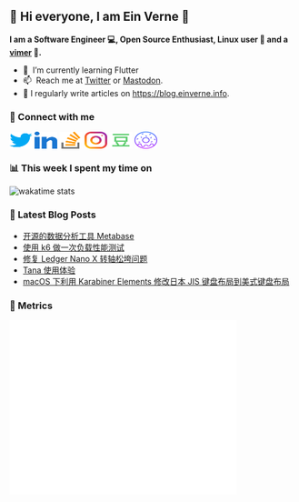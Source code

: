 ## 👋 Hi everyone, I am Ein Verne 👋

**I am a Software Engineer 💻, Open Source Enthusiast, Linux user :penguin: and a [vimer](https://github.com/einverne/dotfiles) :man:.**

- 🌱 &nbsp;I’m currently learning Flutter
- 📫 &nbsp;Reach me at [Twitter](https://twitter.com/einverne) or <a rel="me" href="https://m.einverne.info/@einverne">Mastodon</a>.
- 📝 I regularly write articles on <https://blog.einverne.info>.


### 🔗 Connect with me
<a href="https://twitter.com/einverne" target="_blank"><img align="center" src="images/twitter.svg" alt="twitter einverne" height="30" width="40" /></a>
<a href="https://linkedin.com/in/einverne" target="_blank"><img align="center" src="images/linked-in-alt.svg" alt="linkedin einverne" height="30" width="40" /></a>
<a href="https://stackoverflow.com/users/1820217/einverne" target="_blank"><img align="center" src="images/stack-overflow.svg" alt="stackoverflow einverne" height="30" width="40" /></a>
<a href="https://instagram.com/einverne" target="_blank"><img align="center" src="images/instagram.svg" alt="instagram einverne" height="30" width="40" /></a>
<a href="https://www.douban.com/people/einverne" target="_blank"><img align="center" src="images/douban.svg" alt="douban einverne" height="30" width="40" /></a>
<a href="https://homer.einverne.info" target="_blank"><img align="center" src="images/homer.svg" alt="einverne online services" height="30" width="40" /></a>

### 📊 This week I spent my time on

![wakatime stats](https://github-readme-stats.vercel.app/api/wakatime?username=einverne&api_domain=wakapi.einverne.info&hide_title=true&hide_border=true&langs_count=5&bg_color=00000000&text_color=777&layout=compact)

### 📕 Latest Blog Posts
<!-- BLOG-POST-LIST:START -->
- [开源的数据分析工具 Metabase](https://einverne.github.io/post/2023/07/metabase.html)
- [使用 k6 做一次负载性能测试](https://einverne.github.io/post/2023/07/k6-load-testing.html)
- [修复 Ledger Nano X 转轴松垮问题](https://einverne.github.io/post/2023/06/ledger-nano-x-hinge-loose.html)
- [Tana 使用体验](https://einverne.github.io/post/2023/06/tana-note.html)
- [macOS 下利用 Karabiner Elements 修改日本 JIS 键盘布局到美式键盘布局](https://einverne.github.io/post/2023/06/karabiner-elements-change-jis-keyboard-to-us-layout.html)
<!-- BLOG-POST-LIST:END -->

### 👻 Metrics
<img align="left" src="/metrics.base.svg" alt="Metrics" width="400">

